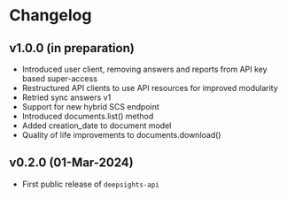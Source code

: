 # Changelog

<!--next-version-placeholder-->

## v1.0.0 (in preparation)

- Introduced user client, removing answers and reports from API key based super-access
- Restructured API clients to use API resources for improved modularity
- Retried sync answers v1
- Support for new hybrid SCS endpoint
- Introduced documents.list() method
- Added creation_date to document model
- Quality of life improvements to documents.download()

## v0.2.0 (01-Mar-2024)

- First public release of `deepsights-api`
